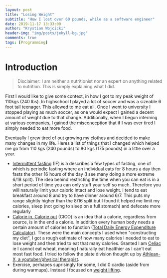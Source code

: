 ```yaml
---
layout: post
title: "Losing Weight"
subtitle: "How I lost over 60 pounds, while as a software engineer"
date: 2019-11-17 13:33:00
author: "Krystian Wojcicki"
header-img: "img/posts/jekyll-bg.jpg"
comments: true
tags: [Programming]
---
```


# Introduction

> Disclaimer: I am neither a nutritionist nor an expert on anything related to nutrition. This is simply explaining what I did.

First I would like to give some context, in how I got to my peak weight of 110kgs (240 lbs). In highschool I played a lot of soccer and was a sizeable 6 foot tall teenager. This allowed to me eat all. Once I went to university I stopped playing as much soccer, as one would expect I gained a decent amount of weight due to that change. Additionally, when I begun interning at various companies, I gained the misconecption that if I was ever tired I simply needed to eat more food.

Eventually I grew tired of out growing my clothes and decided to make many changes in my life. Heres a list of things that I changed which helped me go from 110 kgs (240 pounds) to 80 kgs (175 pounds) in a little over a year.

- [Intermittent fasting](https://en.wikipedia.org/wiki/Intermittent_fasting) (IF) is a describes a few types of fasting, one of which is periodic fasting where an individual eats for 8 hours a day then fasts the other 16 hours of the day (I see many doing a more extreme 6/18 split). The idea behind restricting the time when you can eat is in a short period of time you can only stuff your self so much. Therefore you will naturally limit your caloric intact and lose weight. I tend to eat breakfast around 8 and try to have dinner around 6/7. This puts my range slightly higher than the 8/16 split but I found it helped me limit my calories, sleep (not going to sleep on a full stomach) and defecate more regularly
- [Calorie in, Calorie out](https://en.wikipedia.org/wiki/A_calorie_is_a_calorie) (CICO) is an idea that a calorie, regardless from source, is in the end a calorie. In addition every human body needs a certain amount of calories to function ([Total Daily Energy Expenditure Calculator](https://tdeecalculator.net/)). These were the main concepts I used when "constructing my diet", I got a rough estimate of how many calories I needed to eat to lose weight and then tried to eat that many calories. Granted I am [Celiac](https://celiac.org/about-celiac-disease/what-is-celiac-disease/) ie I cannot eat wheat, meaning I naturally eat healthier as I can't eat most fast food. I tried to follow the plate division thought up by [Athlean-X, a youtuber/physical therapist](https://www.youtube.com/watch?v=wJ0QXCTqjUs).
- Exercise, perhapes suprisingly for some, I did 0 cardio (aside from during warmups). Instead I focused on [weight lifting](https://www.muscleandstrength.com/workouts/frankoman-dumbbell-only-split.html).
